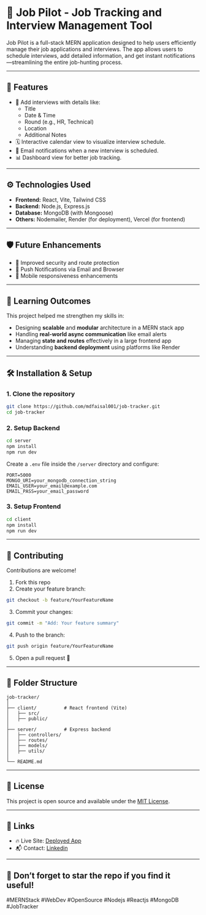 # 💼 Job Pilot - Job Tracking and Interview Management Tool

Job Pilot is a full-stack MERN application designed to help users efficiently manage their job applications and interviews. The app allows users to schedule interviews, add detailed information, and get instant notifications—streamlining the entire job-hunting process.

---

## 🚀 Features

- 📅 Add interviews with details like:
  - Title
  - Date & Time
  - Round (e.g., HR, Technical)
  - Location
  - Additional Notes
- 🗓️ Interactive calendar view to visualize interview schedule.
- 📧 Email notifications when a new interview is scheduled.
- 📊 Dashboard view for better job tracking.

---

## ⚙️ Technologies Used

- **Frontend:** React, Vite, Tailwind CSS
- **Backend:** Node.js, Express.js
- **Database:** MongoDB (with Mongoose)
- **Others:** Nodemailer, Render (for deployment), Vercel (for frontend)

---

## 🛡️ Future Enhancements

- 🛑 Improved security and route protection
- 🔔 Push Notifications via Email and Browser
- 📱 Mobile responsiveness enhancements

---

## 🧠 Learning Outcomes

This project helped me strengthen my skills in:

- Designing **scalable** and **modular** architecture in a MERN stack app
- Handling **real-world async communication** like email alerts
- Managing **state and routes** effectively in a large frontend app
- Understanding **backend deployment** using platforms like Render

---

## 🛠️ Installation & Setup

### 1. Clone the repository

```bash
git clone https://github.com/mdfaisal001/job-tracker.git
cd job-tracker
```

### 2. Setup Backend

```bash
cd server
npm install
npm run dev
```

Create a `.env` file inside the `/server` directory and configure:

```env
PORT=5000
MONGO_URI=your_mongodb_connection_string
EMAIL_USER=your_email@example.com
EMAIL_PASS=your_email_password
```

### 3. Setup Frontend

```bash
cd client
npm install
npm run dev
```

---

## 🤝 Contributing

Contributions are welcome!

1. Fork this repo
2. Create your feature branch:

```bash
git checkout -b feature/YourFeatureName
```

3. Commit your changes:

```bash
git commit -m "Add: Your feature summary"
```

4. Push to the branch:

```bash
git push origin feature/YourFeatureName
```

5. Open a pull request 🚀

---

## 📂 Folder Structure

```
job-tracker/
│
├── client/          # React frontend (Vite)
│   ├── src/
│   ├── public/
│
├── server/          # Express backend
│   ├── controllers/
│   ├── routes/
│   ├── models/
│   ├── utils/
│
└── README.md
```

---

## 📌 License

This project is open source and available under the [MIT License](LICENSE).

---

## 🔗 Links

- 🔥 Live Site: [Deployed App](https://job-tracker-piba.vercel.app/)
- 📬 Contact: [Linkedin](https://www.linkedin.com/in/mohammed-faisal-s-30690825b/)

---

## 🌟 Don’t forget to star the repo if you find it useful!

#MERNStack #WebDev #OpenSource #Nodejs #Reactjs #MongoDB #JobTracker
